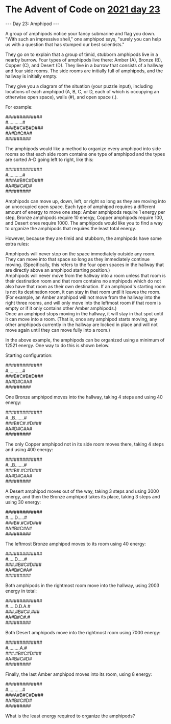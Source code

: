# The Advent of Code on [2021 day 23](https://adventofcode.com/2021/day/23)

--- Day 23: Amphipod ---

A group of amphipods notice your fancy submarine and flag you down. "With such an impressive shell," one amphipod says, "surely you can help us with a question that has stumped our best scientists."

They go on to explain that a group of timid, stubborn amphipods live in a nearby burrow. Four types of amphipods live there: Amber (A), Bronze (B), Copper (C), and Desert (D). They live in a burrow that consists of a hallway and four side rooms. The side rooms are initially full of amphipods, and the hallway is initially empty.

They give you a diagram of the situation (your puzzle input), including locations of each amphipod (A, B, C, or D, each of which is occupying an otherwise open space), walls (#), and open space (.).

For example:

#############\
#...........#\
###B#C#B#D###\
  #A#D#C#A#\
  #########

The amphipods would like a method to organize every amphipod into side rooms so that each side room contains one type of amphipod and the types are sorted A-D going left to right, like this:

#############\
#...........#\
###A#B#C#D###\
  #A#B#C#D#\
  #########

Amphipods can move up, down, left, or right so long as they are moving into an unoccupied open space. Each type of amphipod requires a different amount of energy to move one step: Amber amphipods require 1 energy per step, Bronze amphipods require 10 energy, Copper amphipods require 100, and Desert ones require 1000. The amphipods would like you to find a way to organize the amphipods that requires the least total energy.

However, because they are timid and stubborn, the amphipods have some extra rules:

Amphipods will never stop on the space immediately outside any room. They can move into that space so long as they immediately continue moving. (Specifically, this refers to the four open spaces in the hallway that are directly above an amphipod starting position.)\
Amphipods will never move from the hallway into a room unless that room is their destination room and that room contains no amphipods which do not also have that room as their own destination. If an amphipod's starting room is not its destination room, it can stay in that room until it leaves the room. (For example, an Amber amphipod will not move from the hallway into the right three rooms, and will only move into the leftmost room if that room is empty or if it only contains other Amber amphipods.)\
Once an amphipod stops moving in the hallway, it will stay in that spot until it can move into a room. (That is, once any amphipod starts moving, any other amphipods currently in the hallway are locked in place and will not move again until they can move fully into a room.)

In the above example, the amphipods can be organized using a minimum of 12521 energy. One way to do this is shown below.

Starting configuration:

#############\
#...........#\
###B#C#B#D###\
  #A#D#C#A#\
  #########

One Bronze amphipod moves into the hallway, taking 4 steps and using 40 energy:

#############\
#...B.......#\
###B#C#.#D###\
  #A#D#C#A#\
  #########

The only Copper amphipod not in its side room moves there, taking 4 steps and using 400 energy:

#############\
#...B.......#\
###B#.#C#D###\
  #A#D#C#A#\
  #########

A Desert amphipod moves out of the way, taking 3 steps and using 3000 energy, and then the Bronze amphipod takes its place, taking 3 steps and using 30 energy:

#############\
#.....D.....#\
###B#.#C#D###\
  #A#B#C#A#\
  #########

The leftmost Bronze amphipod moves to its room using 40 energy:

#############\
#.....D.....#\
###.#B#C#D###\
  #A#B#C#A#\
  #########

Both amphipods in the rightmost room move into the hallway, using 2003 energy in total:

#############\
#.....D.D.A.#\
###.#B#C#.###\
  #A#B#C#.#\
  #########

Both Desert amphipods move into the rightmost room using 7000 energy:

#############\
#.........A.#\
###.#B#C#D###\
  #A#B#C#D#\
  #########

Finally, the last Amber amphipod moves into its room, using 8 energy:

#############\
#...........#\
###A#B#C#D###\
  #A#B#C#D#\
  #########

What is the least energy required to organize the amphipods?